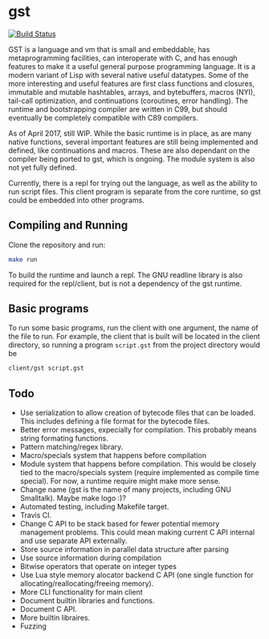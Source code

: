 # gst

[![Build Status](https://travis-ci.org/bakpakin/gst.svg?branch=master)](https://travis-ci.org/bakpakin/gst)

GST is a language and vm that is small and embeddable, has metaprogramming
facilities, can interoperate with C, and has enough features to make it
a useful general purpose programming language. It is a modern variant of
Lisp with several native useful datatypes. Some of the more interesting and
useful features are first class functions and closures, immutable and mutable
hashtables, arrays, and bytebuffers, macros (NYI), tail-call optimization,
and continuations (coroutines, error handling). The runtime and bootstrapping
compiler are written in C99, but should eventually be completely compatible
with C89 compilers.

As of April 2017, still WIP. While the basic runtime is in place, as are many
native functions, several important features are still being implemented and
defined, like continuations and macros. These are also dependant on the
compiler being ported to gst, which is ongoing. The module system is also not yet
fully defined.

Currently, there is a repl for trying out the language, as well as the ability
to run script files. This client program is separate from the core runtime, so
gst could be embedded into other programs.

## Compiling and Running

Clone the repository and run:
```sh
make run
```
To build the runtime and launch a repl. The GNU readline library is
also required for the repl/client, but is not a dependency of the gst runtime.

## Basic programs

To run some basic programs, run the client with one argument, the name of the
file to run. For example, the client that is built will be located in the
client directory, so running a program `script.gst` from the project directory
 would be

```sh
client/gst script.gst 
```

## Todo

* Use serialization to allow creation of bytecode files that can be loaded.
  This includes defining a file format for the bytecode files.
* Better error messages, expecially for compilation. This probably means string
  formating functions.
* Pattern matching/regex library.
* Macro/specials system that happens before compilation
* Module system that happens before compilation. This would be closely tied to
  the macro/specials system (require implemented as compile time special). For
  now, a runtime require might make more sense.
* Change name (gst is the name of many projects, including GNU Smalltalk).
  Maybe make logo :)?
* Automated testing, including Makefile target.
* Travis CI.
* Change C API to be stack based for fewer potential memory management
  problems. This could mean making current C API internal and use separate
  API externally.
* Store source information in parallel data structure after parsing
* Use source information during compilation
* Bitwise operators that operate on integer types
* Use Lua style memory alocator backend C API (one single function for
  allocating/reallocating/freeing memory).
* More CLI functionality for main client
* Document builtin libraries and functions.
* Document C API.
* More builtin libraires.
* Fuzzing

